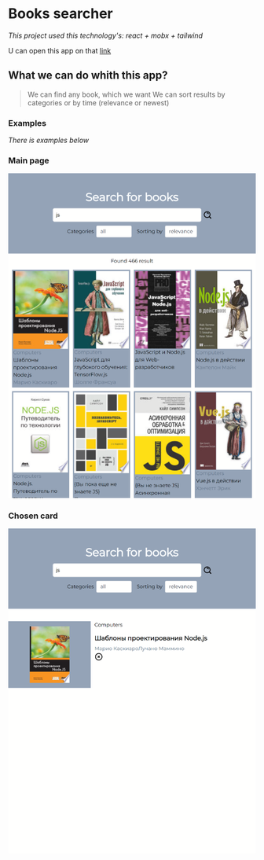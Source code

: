 # Books searcher

_This project used this technology's:
react + mobx + tailwind_

U can open this app on that [link](https://google-books-b4eixmr20-jointime1.vercel.app/)

## What we can do whith this app?

> We can find any book, which we want
> We can sort results by categories or by time (relevance or newest)

### Examples

_There is examples below_

### Main page

![](./src/assets/main.png)

### Chosen card

![](./src/assets/chosen.png)
